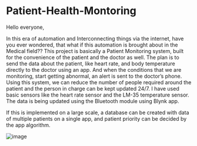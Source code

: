 # Patient-Health-Montoring

Hello everyone, 

In this era of automation and Interconnecting things via the internet, have you ever wondered, that what if this automation is brought about in the Medical field??  This project is basically a Patient Monitoring system, built for the convenience of the patient and the doctor as well.
The plan is to send the data about the patient, like heart rate, and body temperature directly to the doctor using an app.
And when the conditions that we are monitoring, start getting abnormal, an alert is sent to the doctor’s phone. 
Using this system, we can reduce the number of people required around the patient and the person in charge can be kept updated 24/7. 
I have used basic sensors like the heart rate sensor and the LM-35 temperature sensor. The data is being updated using the Bluetooth module using Blynk app.

If this is implemented on a large scale, a database can be created with data of multiple patients on a single app, and patient priority can be decided by the app algorithm.

![image](https://user-images.githubusercontent.com/58897377/201263040-0bb60acd-64c7-49cf-81bb-e3b47bd95190.png)

